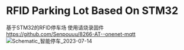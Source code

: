 # RFID Parking Lot Based On STM32
 基于STM32的RFID停车场
 使用请烧录固件
 https://github.com/Senpouuu/8266-AT--onenet-mqtt
![Schematic_智能停车_2023-07-14](https://github.com/Senpouuu/RFID-Parking-Lot-Based-On-STM32/assets/102023293/a46d90d6-068a-452f-a071-5023240d7c86)
